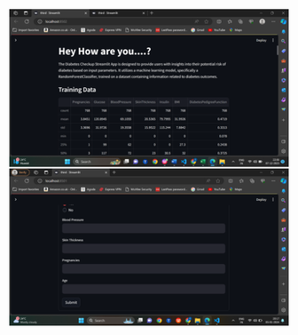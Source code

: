 <img src='/images/Screenshot (12).png' alt="Image 1" />
<img src='/images/Screenshot (27).png' alt="Image 1" />
